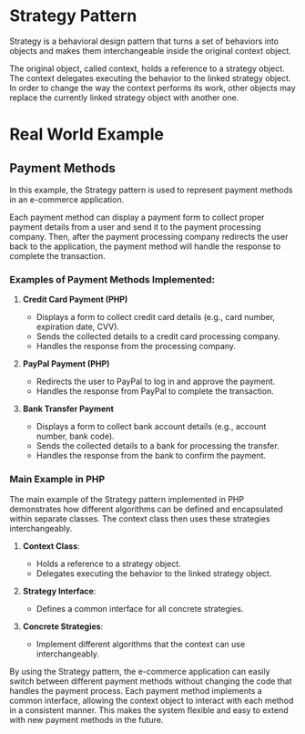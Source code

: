 # Strategy Pattern

Strategy is a behavioral design pattern that turns a set of behaviors into objects and makes them interchangeable inside the original context object.

The original object, called context, holds a reference to a strategy object. The context delegates executing the behavior to the linked strategy object. In order to change the way the context performs its work, other objects may replace the currently linked strategy object with another one.

# Real World Example
## Payment Methods
In this example, the Strategy pattern is used to represent payment methods in an e-commerce application.

Each payment method can display a payment form to collect proper payment details from a user and send it to the payment processing company. Then, after the payment processing company redirects the user back to the application, the payment method will handle the response to complete the transaction.

### Examples of Payment Methods Implemented:
1. **Credit Card Payment (PHP)**
   - Displays a form to collect credit card details (e.g., card number, expiration date, CVV).
   - Sends the collected details to a credit card processing company.
   - Handles the response from the processing company.

2. **PayPal Payment (PHP)**
   - Redirects the user to PayPal to log in and approve the payment.
   - Handles the response from PayPal to complete the transaction.

3. **Bank Transfer Payment**
   - Displays a form to collect bank account details (e.g., account number, bank code).
   - Sends the collected details to a bank for processing the transfer.
   - Handles the response from the bank to confirm the payment.

### Main Example in PHP
The main example of the Strategy pattern implemented in PHP demonstrates how different algorithms can be defined and encapsulated within separate classes. The context class then uses these strategies interchangeably.

1. **Context Class**:
   - Holds a reference to a strategy object.
   - Delegates executing the behavior to the linked strategy object.

2. **Strategy Interface**:
   - Defines a common interface for all concrete strategies.

3. **Concrete Strategies**:
   - Implement different algorithms that the context can use interchangeably.

By using the Strategy pattern, the e-commerce application can easily switch between different payment methods without changing the code that handles the payment process. Each payment method implements a common interface, allowing the context object to interact with each method in a consistent manner. This makes the system flexible and easy to extend with new payment methods in the future.

